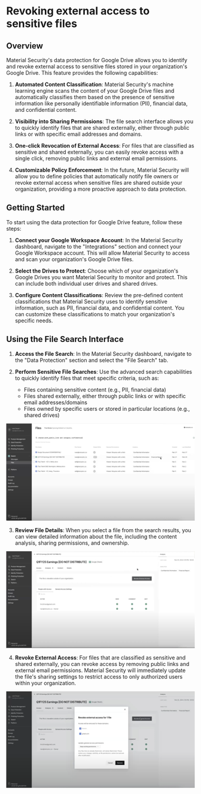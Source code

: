 # Revoking external access to sensitive files

## Overview

Material Security's data protection for Google Drive allows you to identify and revoke external access to sensitive files stored in your organization's Google Drive. This feature provides the following capabilities:

1. **Automated Content Classification**: Material Security's machine learning engine scans the content of your Google Drive files and automatically classifies them based on the presence of sensitive information like personally identifiable information (PII), financial data, and confidential content.

2. **Visibility into Sharing Permissions**: The file search interface allows you to quickly identify files that are shared externally, either through public links or with specific email addresses and domains.

3. **One-click Revocation of External Access**: For files that are classified as sensitive and shared externally, you can easily revoke access with a single click, removing public links and external email permissions.

4. **Customizable Policy Enforcement**: In the future, Material Security will allow you to define policies that automatically notify file owners or revoke external access when sensitive files are shared outside your organization, providing a more proactive approach to data protection.

## Getting Started

To start using the data protection for Google Drive feature, follow these steps:

1. **Connect your Google Workspace Account**: In the Material Security dashboard, navigate to the "Integrations" section and connect your Google Workspace account. This will allow Material Security to access and scan your organization's Google Drive files.

2. **Select the Drives to Protect**: Choose which of your organization's Google Drives you want Material Security to monitor and protect. This can include both individual user drives and shared drives.

3. **Configure Content Classifications**: Review the pre-defined content classifications that Material Security uses to identify sensitive information, such as PII, financial data, and confidential content. You can customize these classifications to match your organization's specific needs.

## Using the File Search Interface

1. **Access the File Search**: In the Material Security dashboard, navigate to the "Data Protection" section and select the "File Search" tab.

2. **Perform Sensitive File Searches**: Use the advanced search capabilities to quickly identify files that meet specific criteria, such as:
   - Files containing sensitive content (e.g., PII, financial data)
   - Files shared externally, either through public links or with specific email addresses/domains
   - Files owned by specific users or stored in particular locations (e.g., shared drives)

![Find External Facing Confidential Data](./images/Drive_find_external_confidential.png)

3. **Review File Details**: When you select a file from the search results, you can view detailed information about the file, including the content analysis, sharing permissions, and ownership.

![Review Files](./images/review_file.png)

4. **Revoke External Access**: For files that are classified as sensitive and shared externally, you can revoke access by removing public links and external email permissions. Material Security will immediately update the file's sharing settings to restrict access to only authorized users within your organization.

![Revoke Access](./images/revoke_access.png)

